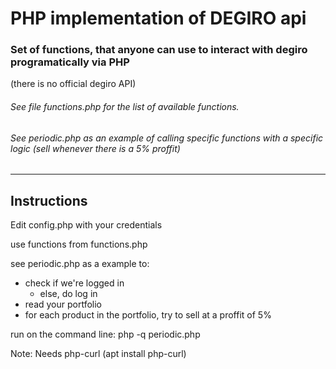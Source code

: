 PHP implementation of DEGIRO api
================================

### Set of functions, that anyone can use to interact with degiro programatically via PHP
(there is no official degiro API)

###### See file functions.php for the list of available functions.
###### See periodic.php as an example of calling specific functions with a specific logic (sell whenever there is a 5% proffit)

______
Instructions
------------
Edit config.php with your credentials

use functions from functions.php

see periodic.php as a example to:
- check if we're logged in
	- else, do log in
- read your portfolio
- for each product in the portfolio, try to sell at a proffit of 5%


run on the command line:
php -q periodic.php


Note: Needs php-curl (apt install php-curl)
